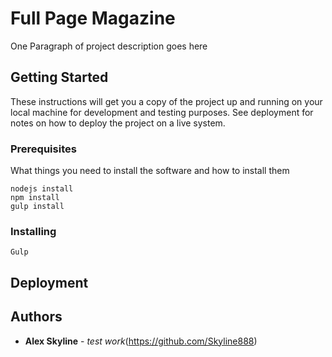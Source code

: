 # Full Page Magazine

One Paragraph of project description goes here

## Getting Started

These instructions will get you a copy of the project up and running on your local machine for development and testing purposes. See deployment for notes on how to deploy the project on a live system.

### Prerequisites

What things you need to install the software and how to install them

```
nodejs install
npm install
gulp install

```

### Installing


```
Gulp

```

## Deployment




## Authors

* **Alex Skyline** - *test work*(https://github.com/Skyline888)



